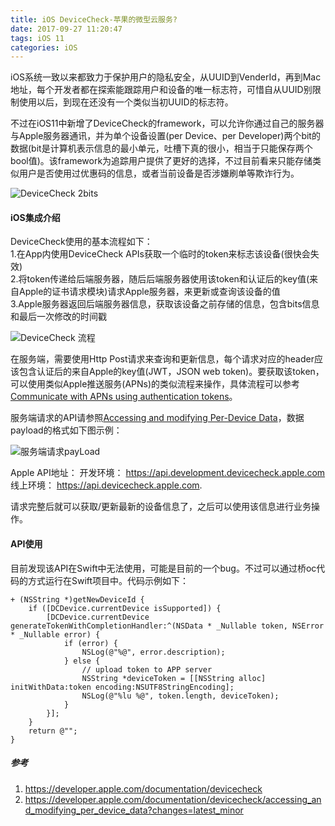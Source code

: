 ```yaml
---
title: iOS DeviceCheck-苹果的微型云服务?     
date: 2017-09-27 11:20:47
tags: iOS 11
categories: iOS
---
```


iOS系统一致以来都致力于保护用户的隐私安全，从UUID到VenderId，再到Mac地址，每个开发者都在探索能跟踪用户和设备的唯一标志符，可惜自从UUID别限制使用以后，到现在还没有一个类似当初UUID的标志符。

不过在iOS11中新增了DeviceCheck的framework，可以允许你通过自己的服务器与Apple服务器通讯，并为单个设备设置(per Device、per Developer)两个bit的数据(bit是计算机表示信息的最小单元，吐槽下真的很小，相当于只能保存两个bool值)。该framework为追踪用户提供了更好的选择，不过目前看来只能存储类似用户是否使用过优惠码的信息，或者当前设备是否涉嫌刷单等欺诈行为。

![DeviceCheck 2bits](http://ojca2gwha.bkt.clouddn.com/DeviceCheck-bits.png)    

#### iOS集成介绍

DeviceCheck使用的基本流程如下：  
1.在App内使用DeviceCheck APIs获取一个临时的token来标志该设备(很快会失效)  
2.将token传递给后端服务器，随后后端服务器使用该token和认证后的key值(来自Apple的证书请求模块)请求Apple服务器，来更新或查询该设备的值  
3.Apple服务器返回后端服务器信息，获取该设备之前存储的信息，包含bits信息和最后一次修改的时间戳   

![DeviceCheck 流程](http://ojca2gwha.bkt.clouddn.com/DeviceCheck-flow.png)  

在服务端，需要使用Http Post请求来查询和更新信息，每个请求对应的header应该包含认证后的来自Apple的key值(JWT，JSON web token)。要获取该token，可以使用类似Apple推送服务(APNs)的类似流程来操作，具体流程可以参考[Communicate with APNs using authentication tokens](https://help.apple.com/xcode/mac/current/#/dev54d690a66)。

服务端请求的API请参照[Accessing and modifying Per-Device Data](https://developer.apple.com/documentation/devicecheck/accessing_and_modifying_per_device_data?changes=latest_minor)，数据payload的格式如下图示例：

![服务端请求payLoad](http://ojca2gwha.bkt.clouddn.com/DeviceCheck-payload.png)

Apple API地址：
开发环境：  https://api.development.devicecheck.apple.com  
线上环境：  https://api.devicecheck.apple.com.

请求完整后就可以获取/更新最新的设备信息了，之后可以使用该信息进行业务操作。

#### API使用

目前发现该API在Swift中无法使用，可能是目前的一个bug。不过可以通过桥oc代码的方式运行在Swift项目中。代码示例如下：     

```
+ (NSString *)getNewDeviceId {
    if ([DCDevice.currentDevice isSupported]) {
        [DCDevice.currentDevice generateTokenWithCompletionHandler:^(NSData * _Nullable token, NSError * _Nullable error) {
            if (error) {
                NSLog(@"%@", error.description);
            } else {
                // upload token to APP server
                NSString *deviceToken = [[NSString alloc] initWithData:token encoding:NSUTF8StringEncoding];
                NSLog(@"%lu %@", token.length, deviceToken);
            }
        }];
    }
    return @"";
}
```


##### 参考
1. https://developer.apple.com/documentation/devicecheck
2. https://developer.apple.com/documentation/devicecheck/accessing_and_modifying_per_device_data?changes=latest_minor
